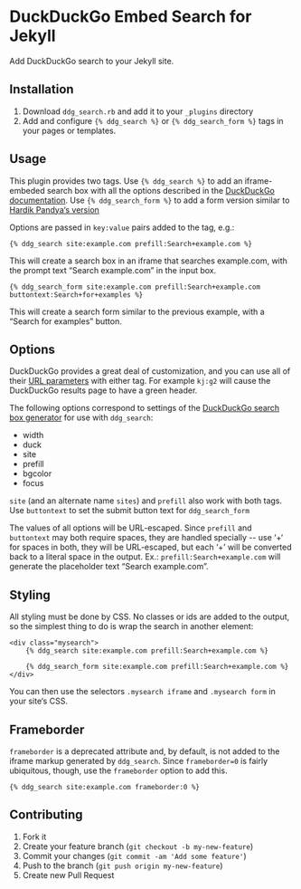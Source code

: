 # DuckDuckGo Embed Search for Jekyll

Add DuckDuckGo search to your Jekyll site. 

## Installation

1. Download `ddg_search.rb` and add it to your `_plugins` directory
2. Add and configure `{% ddg_search %}` or `{% ddg_search_form %}` tags in your pages or templates.

## Usage

This plugin provides two tags. Use `{% ddg_search %}` to add an iframe-embeded search box with all the options described in the [DuckDuckGo documentation](https://duckduckgo.com/search_box). Use  `{% ddg_search_form %}` to add a form version similar to [Hardik Pandya‘s version](http://hardik.co/blog/2013/stylising-duckduckgo-site-search)

Options are passed in `key:value` pairs added to the tag, e.g.:

    {% ddg_search site:example.com prefill:Search+example.com %}

This will create a search box in an iframe that searches example.com, with the prompt text “Search example.com” in the input box.

    {% ddg_search_form site:example.com prefill:Search+example.com buttontext:Search+for+examples %}

This will create a search form similar to the previous example, with a “Search for examples” button.

## Options

DuckDuckGo provides a great deal of customization, and you can use all of their [URL parameters](https://duckduckgo.com/params) with either tag. For example `kj:g2` will cause the DuckDuckGo results page to have a green header.

The following options correspond to settings of the [DuckDuckGo search box generator](https://duckduckgo.com/search_box) for use with `ddg_search`:

* width
* duck
* site
* prefill
* bgcolor
* focus

`site` (and an alternate name `sites`) and `prefill` also work with both tags. Use `buttontext` to set the submit button text for `ddg_search_form`

The values of all options will be URL-escaped. Since `prefill` and `buttontext` may both require spaces, they are handled specially -- use ‘+‘ for spaces in both, they will be URL-escaped, but each ‘+’ will be converted back to a literal space in the output. Ex.: `prefill:Search+example.com` will generate the placeholder text “Search example.com”.

## Styling

All styling must be done by CSS. No classes or ids are added to the output, so the simplest thing to do is wrap the search in another element:

    <div class="mysearch">
        {% ddg_search site:example.com prefill:Search+example.com %}

        {% ddg_search_form site:example.com prefill:Search+example.com %}
    </div>

You can then use the selectors `.mysearch iframe` and `.mysearch form` in your site‘s CSS.

## Frameborder

`frameborder` is a deprecated attribute and, by default, is not added to the iframe markup generated by `ddg_search`. Since `frameborder=0` is fairly ubiquitous, though, use the `frameborder` option to add this.

    {% ddg_search site:example.com frameborder:0 %}

## Contributing

1. Fork it
2. Create your feature branch (`git checkout -b my-new-feature`)
3. Commit your changes (`git commit -am 'Add some feature'`)
4. Push to the branch (`git push origin my-new-feature`)
5. Create new Pull Request
